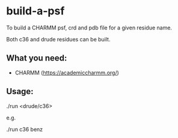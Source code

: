 # build-a-psf

To build a CHARMM psf, crd and pdb file for a given residue name.

Both c36 and drude residues can be built.

## What you need:

- CHARMM (https://academiccharmm.org/)

## Usage:

./run <drude/c36> <resid>

e.g.

./run c36 benz
